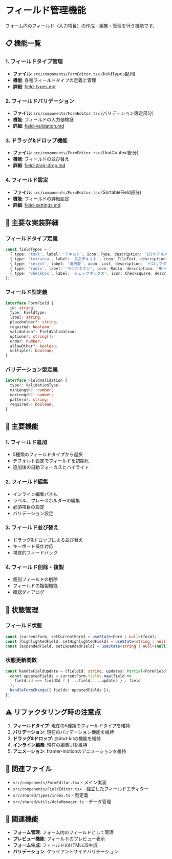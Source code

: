 # フィールド管理機能

フォーム内のフィールド（入力項目）の作成・編集・管理を行う機能です。

## 📋 機能一覧

### 1. フィールドタイプ管理
- **ファイル**: `src/components/FormEditor.tsx` (fieldTypes配列)
- **機能**: 各種フィールドタイプの定義と管理
- **詳細**: [field-types.md](./field-types.md)

### 2. フィールドバリデーション
- **ファイル**: `src/components/FormEditor.tsx` (バリデーション設定部分)
- **機能**: フィールドの入力値検証
- **詳細**: [field-validation.md](./field-validation.md)

### 3. ドラッグ&ドロップ機能
- **ファイル**: `src/components/FormEditor.tsx` (DndContext部分)
- **機能**: フィールドの並び替え
- **詳細**: [field-drag-drop.md](./field-drag-drop.md)

### 4. フィールド設定
- **ファイル**: `src/components/FormEditor.tsx` (SortableField部分)
- **機能**: フィールドの詳細設定
- **詳細**: [field-settings.md](./field-settings.md)

## 🔧 主要な実装詳細

### フィールドタイプ定義
```typescript
const fieldTypes = [
  { type: 'text', label: 'テキスト', icon: Type, description: '1行のテキスト入力' },
  { type: 'textarea', label: '長文テキスト', icon: FileText, description: '複数行のテキスト入力' },
  { type: 'select', label: '選択肢', icon: List, description: 'ドロップダウン選択' },
  { type: 'radio', label: 'ラジオボタン', icon: Radio, description: '単一選択' },
  { type: 'checkbox', label: 'チェックボックス', icon: CheckSquare, description: '複数選択' }
];
```

### フィールド型定義
```typescript
interface FormField {
  id: string;
  type: FieldType;
  label: string;
  placeholder?: string;
  required: boolean;
  validation?: FieldValidation;
  options?: string[];
  order: number;
  allowOther?: boolean;
  multiple?: boolean;
}
```

### バリデーション型定義
```typescript
interface FieldValidation {
  type?: ValidationType;
  minLength?: number;
  maxLength?: number;
  pattern?: string;
  required?: boolean;
}
```

## 🎯 主要機能

### 1. フィールド追加
- 5種類のフィールドタイプから選択
- デフォルト設定でフィールドを初期化
- 追加後の自動フォーカスとハイライト

### 2. フィールド編集
- インライン編集パネル
- ラベル、プレースホルダーの編集
- 必須項目の設定
- バリデーション設定

### 3. フィールド並び替え
- ドラッグ&ドロップによる並び替え
- キーボード操作対応
- 視覚的フィードバック

### 4. フィールド削除・複製
- 個別フィールドの削除
- フィールドの複製機能
- 確認ダイアログ

## 🔄 状態管理

### フィールド状態
```typescript
const [currentForm, setCurrentForm] = useState<Form | null>(form);
const [highlightedField, setHighlightedField] = useState<string | null>(null);
const [expandedField, setExpandedField] = useState<string | null>(null);
```

### 状態更新関数
```typescript
const handleFieldUpdate = (fieldId: string, updates: Partial<FormField>) => {
  const updatedFields = currentForm.fields.map(field =>
    field.id === fieldId ? { ...field, ...updates } : field
  );
  handleFormChange({ fields: updatedFields });
};
```

## ⚠️ リファクタリング時の注意点

1. **フィールドタイプ**: 現在の5種類のフィールドタイプを維持
2. **バリデーション**: 現在のバリデーション機能を維持
3. **ドラッグ&ドロップ**: @dnd-kitの機能を維持
4. **インライン編集**: 現在の編集UIを維持
5. **アニメーション**: framer-motionのアニメーションを維持

## 📁 関連ファイル

- `src/components/FormEditor.tsx` - メイン実装
- `src/components/FieldEditor.tsx` - 独立したフィールドエディター
- `src/shared/types/index.ts` - 型定義
- `src/shared/utils/dataManager.ts` - データ管理

## 🔗 関連機能

- **フォーム管理**: フォーム内のフィールドとして管理
- **プレビュー機能**: フィールドのプレビュー表示
- **フォーム生成**: フィールドのHTML/JS生成
- **バリデーション**: クライアントサイドバリデーション
